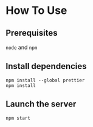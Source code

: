 # How To Use

## Prerequisites

`node` and `npm`

## Install dependencies


```
npm install --global prettier
npm install
```

## Launch the server

```node
npm start
```
